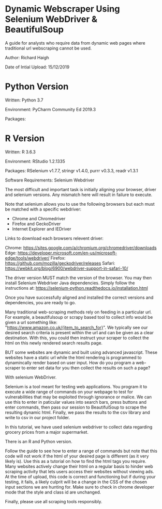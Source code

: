 # Dynamic Webscraper Using Selenium WebDriver & BeautifulSoup
A guide for analysts who require data from dynamic web pages where traditional url webscraping cannot be used.  

Author: Richard Haigh

Date of Intial Upload: 15/12/2019

# Python Version

Written: Python 3.7 

Environment: PyCharm Community Ed 2019.3  

Packages: 

# R Version

Written: R 3.6.3

Environment: RStudio 1.2.1335

Packages: RSelenium v1.7.7, stringr v1.4.0, purrr v0.3.3, readr v1.3.1

Software Requirements: Selenium Webdriver 

The most difficult and important task is initially aligning your browser, driver and selenium versions. Any mismatch here
will result in failure to execute. 

Note that selenium allows you to use the following browsers but each must be matched with a specific webdriver:
- Chrome and Chromedriver
- Firefox and GeckoDriver
- Internet Explorer and IEDriver

Links to download each browsers relevent driver:

Chrome:	https://sites.google.com/a/chromium.org/chromedriver/downloads
Edge:	https://developer.microsoft.com/en-us/microsoft-edge/tools/webdriver/
Firefox:	https://github.com/mozilla/geckodriver/releases
Safari:	https://webkit.org/blog/6900/webdriver-support-in-safari-10/

The driver version MUST match the version of the browser. You may then install Selenium Webdriver Java dependencies. Simply follow the instructions at: https://selenium-python.readthedocs.io/installation.html

Once you have successfully aligned and installed the correct versions and dependencies, you are ready to go.

Many traditional web-scraping methods rely on feeding in a particular url. For example, a beautifulsoup or scrapy based tool to collect info would be given a url something like: "https://www.amazon.co.uk/{item_to_search_for}". We typically see our desired search criteria is present within the url and can be given as a clear destination. With this, you could then instruct your scraper to collect the html on this newly rendered search results page. 

BUT some websites are dynamic and built using advanced javascript. These websites have a static url while the html rendering 
is programmed to dynamincally render based on user input. How do you program a web-scraper to enter set data for you then collect the results on such a page? 

With selenium WebDriver. 

Selenium is a tool meant for testing web applications. You program it to execute a wide range of commands on your webpage to
test for vulnerabilities that may be exploited through ignorance or malice. We can use this to enter in paticular values into search bars, press buttons and enter commands, then pass our session to BeautifulSoup to scrape the resulting dynamic html. Finally, we pass the results to the csv library and write to csv in our project folder. 

In this tutorial, we have used selenium webdriver to collect data regarding grocery prices from a major supermarket. 

There is an R and Python version. 

Follow the guide to see how to enter a range of commands but note that this code will not work if the html of your desired page is different (as it very likely is). Use this as a tutorial on how to find the html tags you require. Many websites actively change their html on a regular basis to hinder web scraping activity that lets users access their websites without viewing ads. At the time of upload, this code is correct and functioning but if during your testing, it fails, a likely culprit will be a change in the CSS of the chosen input sections we are hunting for. Make sure to check in chrome developer mode that the style and class id are unchanged. 

Finally, please use all scraping tools responsibly. 
